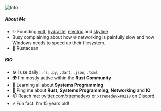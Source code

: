 ![Info](https://media.discordapp.net/attachments/805333441570144257/931559452321153044/Group_1_2.png)

##### About Me

- ✨ Founding [volt](https://github.com/voltpkg/volt), [hydralite](https://github.com/hydralite/hydralite), [electric](https://github.com/electric-package-manager/electric) and [skyline](https://github.com/skyline-editor/skyline)
- Busy complaining about how 🌐 networking is painfully slow and how Windows needs to speed up their filesystem.
- 🦀 Rustacean

##### BIO

- ⚙️ I use daily: `.rs`, `.py`, `.dart`, `.json`, `.toml`
- 🌍 I'm mostly active within the **Rust Community**
- 🌱 Learning all about **Systems Programming**
- 💬 Ping me about **Rust**, **Systems Programming**, **Networking** and **IO**
- 📫 Reach me: [twitter.com/xtremedevx](https://twitter.com/xtremedevx) or `xtremedevx#0218` on Discord.
- ⚡️ Fun fact: I'm 15 years old!
